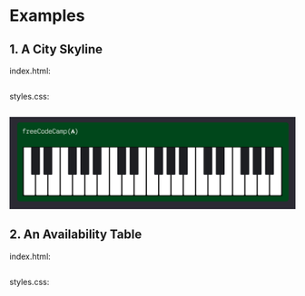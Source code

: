 <div style="text-align: justify">

# Examples

## 1. A City Skyline

index.html: 

```html

```

styles.css: 

```css

```


<div style="margin: 10px auto; width: 100%;">
    <p><img style=" background-color: transparent;" alt="box model in web tools" src="../../img/css_13_2_1.PNG"></p>
</div>



## 2. An Availability Table

index.html: 

```html

```

styles.css: 

```css

```

</div>
